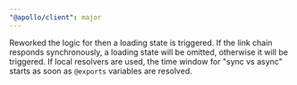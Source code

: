 ```yaml
---
"@apollo/client": major
---
```


Reworked the logic for then a loading state is triggered. If the link chain responds synchronously, a loading state will be omitted, otherwise it will be triggered.
If local resolvers are used, the time window for "sync vs async" starts as soon as `@exports` variables are resolved.
